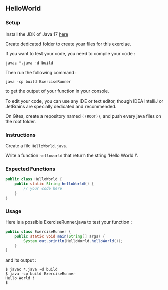 ## HelloWorld

### Setup

Install the JDK of Java 17 [here](https://www.oracle.com/java/technologies/javase/jdk17-archive-downloads.html)

Create dedicated folder to create your files for this exercise.

If you want to test your code, you need to compile your code :

```shell
javac *.java -d build
```

Then run the following command :

```shell
java -cp build ExerciseRunner
```

to get the output of your function in your console.

To edit your code, you can use any IDE or text editor, though IDEA IntelliJ or JetBrains are specially dedicated and recommended.

On Gitea, create a repository named `((ROOT))`, and push every java files on the root folder.

### Instructions

Create a file `HelloWorld.java`.

Write a function `helloworld` that return the string 'Hello World !'.

### Expected Functions

```java
public class HelloWorld {
    public static String helloWorld() {
        // your code here
    }
}
```

### Usage

Here is a possible ExerciseRunner.java to test your function :

```java
public class ExerciseRunner {
    public static void main(String[] args) {
        System.out.println(HelloWorld.helloWorld());
    }
}
```

and its output :

```shell
$ javac *.java -d build
$ java -cp build ExerciseRunner
Hello World !
$
```
